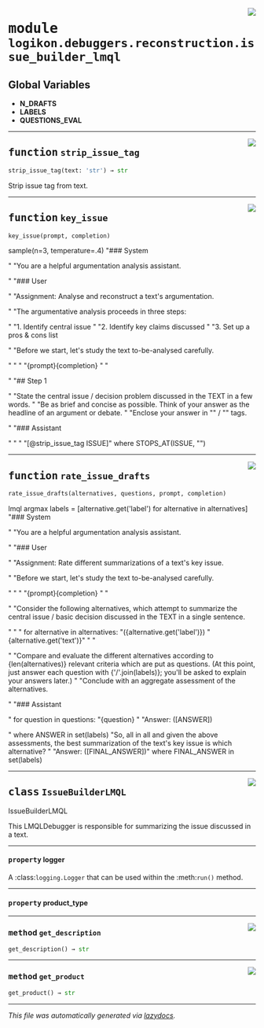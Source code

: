 <!-- markdownlint-disable -->

<a href="https://github.com/logikon-ai/logikon/blob/main/src/logikon/debuggers/reconstruction/issue_builder_lmql.py#L0"><img align="right" style="float:right;" src="https://img.shields.io/badge/-source-cccccc?style=flat-square"></a>

# <kbd>module</kbd> `logikon.debuggers.reconstruction.issue_builder_lmql`




**Global Variables**
---------------
- **N_DRAFTS**
- **LABELS**
- **QUESTIONS_EVAL**

---

<a href="https://github.com/logikon-ai/logikon/blob/main/src/logikon/debuggers/reconstruction/issue_builder_lmql.py#L24"><img align="right" style="float:right;" src="https://img.shields.io/badge/-source-cccccc?style=flat-square"></a>

## <kbd>function</kbd> `strip_issue_tag`

```python
strip_issue_tag(text: 'str') → str
```

Strip issue tag from text. 


---

<a href="https://github.com/logikon-ai/logikon/blob/main/.virtualenvs/logikon/lib/python3.11/site-packages/lmql/api/queries.py#L29"><img align="right" style="float:right;" src="https://img.shields.io/badge/-source-cccccc?style=flat-square"></a>

## <kbd>function</kbd> `key_issue`

```python
key_issue(prompt, completion)
```

 sample(n=3, temperature=.4)  "### System 

"  "You are a helpful argumentation analysis assistant. 

"  "### User 

"  "Assignment: Analyse and reconstruct a text's argumentation. 

"  "The argumentative analysis proceeds in three steps: 

"  "1. Identify central issue "  "2. Identify key claims discussed "  "3. Set up a pros & cons list 

"  "Before we start, let's study the text to-be-analysed carefully. 

"  "<TEXT> "  "{prompt}{completion} "  "</TEXT> 

"  "## Step 1 

"  "State the central issue / decision problem discussed in the TEXT in a few words. "  "Be as brief and concise as possible. Think of your answer as the headline of an argument or debate. "  "Enclose your answer in "<ISSUE>" / "</ISSUE>" tags. 

"  "### Assistant 

"  "<ISSUE> "  "[@strip_issue_tag ISSUE]"  where  STOPS_AT(ISSUE, "</ISSUE>")  




---

<a href="https://github.com/logikon-ai/logikon/blob/main/.virtualenvs/logikon/lib/python3.11/site-packages/lmql/api/queries.py#L57"><img align="right" style="float:right;" src="https://img.shields.io/badge/-source-cccccc?style=flat-square"></a>

## <kbd>function</kbd> `rate_issue_drafts`

```python
rate_issue_drafts(alternatives, questions, prompt, completion)
```

lmql  argmax  labels = [alternative.get('label') for alternative in alternatives]  "### System 

"  "You are a helpful argumentation analysis assistant. 

"  "### User 

"  "Assignment: Rate different summarizations of a text's key issue. 

"  "Before we start, let's study the text to-be-analysed carefully. 

"  "<TEXT> "  "{prompt}{completion} "  "</TEXT> 

"  "Consider the following alternatives, which attempt to summarize the central issue / basic decision discussed in the TEXT in a single sentence. 

"  "<ALTERNATIVES> "  for alternative in alternatives:  "({alternative.get('label')}) "{alternative.get('text')}" "  "</ALTERNATIVES> 

"  "Compare and evaluate the different alternatives according to {len(alternatives)} relevant criteria which are put as questions. (At this point, just answer each question with {'/'.join(labels)}; you'll be asked to explain your answers later.) "  "Conclude with an aggregate assessment of the alternatives. 

"  "### Assistant 

"  for question in questions:  "{question}  "  "Answer: ([ANSWER]) 

" where ANSWER in set(labels)  "So, all in all and given the above assessments, the best summarization of the text's key issue is which alternative? "  "Answer: ([FINAL_ANSWER])" where FINAL_ANSWER in set(labels)  




---

<a href="https://github.com/logikon-ai/logikon/blob/main/src/logikon/debuggers/reconstruction/issue_builder_lmql.py#L86"><img align="right" style="float:right;" src="https://img.shields.io/badge/-source-cccccc?style=flat-square"></a>

## <kbd>class</kbd> `IssueBuilderLMQL`
IssueBuilderLMQL 

This LMQLDebugger is responsible for summarizing the issue discussed in a text. 


---

#### <kbd>property</kbd> logger

A :class:`logging.Logger` that can be used within the :meth:`run()` method. 

---

#### <kbd>property</kbd> product_type







---

<a href="https://github.com/logikon-ai/logikon/blob/main/src/logikon/debuggers/reconstruction/issue_builder_lmql.py#L99"><img align="right" style="float:right;" src="https://img.shields.io/badge/-source-cccccc?style=flat-square"></a>

### <kbd>method</kbd> `get_description`

```python
get_description() → str
```





---

<a href="https://github.com/logikon-ai/logikon/blob/main/src/logikon/debuggers/reconstruction/issue_builder_lmql.py#L95"><img align="right" style="float:right;" src="https://img.shields.io/badge/-source-cccccc?style=flat-square"></a>

### <kbd>method</kbd> `get_product`

```python
get_product() → str
```








---

_This file was automatically generated via [lazydocs](https://github.com/ml-tooling/lazydocs)._
